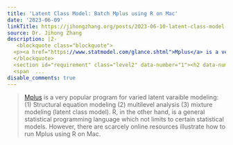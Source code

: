 ```yaml
---
title: 'Latent Class Model: Batch Mplus using R on Mac'
date: '2023-06-09'
linkTitle: https://jihongzhang.org/posts/2023-06-10-latent-class-model-batch-mplus-using-r-on-mac/index.html
source: Dr. Jihong Zhang
description: |2-
   <blockquote class="blockquote">
  <p><a href="https://www.statmodel.com/glance.shtml">Mplus</a> is a very popular program for varied latent varaible modeling: (1) Structural equation modeling (2) multilevel analysis (3) mixture modeling (latent class model). R, in the other hand, is a general statistical programming language which not limits to certain statistical models. However, there are scarcely online resources illustrate how to run Mplus using R on Mac.</p>
  </blockquote>
  <section id="requirement" class="level2" data-number="1"><h2 data-number="1" class="anchored" data-anchor-id="requirement">
  <span  ...
disable_comments: true
---
```

 <blockquote class="blockquote">
<p><a href="https://www.statmodel.com/glance.shtml">Mplus</a> is a very popular program for varied latent varaible modeling: (1) Structural equation modeling (2) multilevel analysis (3) mixture modeling (latent class model). R, in the other hand, is a general statistical programming language which not limits to certain statistical models. However, there are scarcely online resources illustrate how to run Mplus using R on Mac.</p>
</blockquote>
<section id="requirement" class="level2" data-number="1"><h2 data-number="1" class="anchored" data-anchor-id="requirement">
<span  ...